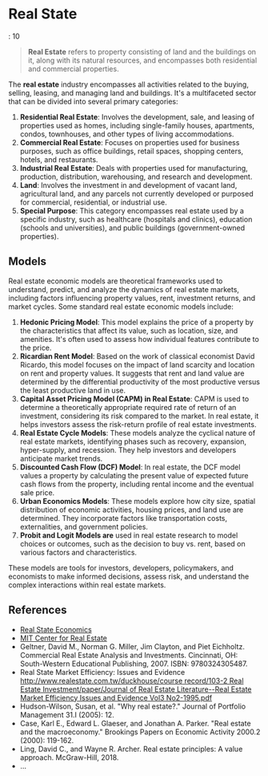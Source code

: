 # Real State

: 10

> **Real Estate** refers to property consisting of land and the buildings on it, along with its natural resources, and encompasses both residential and commercial properties.
> 

The **real estate** industry encompasses all activities related to the buying, selling, leasing, and managing land and buildings. It's a multifaceted sector that can be divided into several primary categories:

1. **Residential Real Estate**: Involves the development, sale, and leasing of properties used as homes, including single-family houses, apartments, condos, townhouses, and other types of living accommodations.
2. **Commercial Real Estate**: Focuses on properties used for business purposes, such as office buildings, retail spaces, shopping centers, hotels, and restaurants.
3. **Industrial Real Estate**: Deals with properties used for manufacturing, production, distribution, warehousing, and research and development.
4. **Land**: Involves the investment in and development of vacant land, agricultural land, and any parcels not currently developed or purposed for commercial, residential, or industrial use.
5. **Special Purpose**: This category encompasses real estate used by a specific industry, such as healthcare (hospitals and clinics), education (schools and universities), and public buildings (government-owned properties).

## Models

Real estate economic models are theoretical frameworks used to understand, predict, and analyze the dynamics of real estate markets, including factors influencing property values, rent, investment returns, and market cycles. Some standard real estate economic models include:

1. **Hedonic Pricing Model**: This model explains the price of a property by the characteristics that affect its value, such as location, size, and amenities. It's often used to assess how individual features contribute to the price.
2. **Ricardian Rent Model**: Based on the work of classical economist David Ricardo, this model focuses on the impact of land scarcity and location on rent and property values. It suggests that rent and land value are determined by the differential productivity of the most productive versus the least productive land in use.
3. **Capital Asset Pricing Model (CAPM) in Real Estate**: CAPM is used to determine a theoretically appropriate required rate of return of an investment, considering its risk compared to the market. In real estate, it helps investors assess the risk-return profile of real estate investments.
4. **Real Estate Cycle Models**: These models analyze the cyclical nature of real estate markets, identifying phases such as recovery, expansion, hyper-supply, and recession. They help investors and developers anticipate market trends.
5. **Discounted Cash Flow (DCF) Model**: In real estate, the DCF model values a property by calculating the present value of expected future cash flows from the property, including rental income and the eventual sale price.
6. **Urban Economics Models**: These models explore how city size, spatial distribution of economic activities, housing prices, and land use are determined. They incorporate factors like transportation costs, externalities, and government policies.
7. **Probit and Logit Models are** used in real estate research to model choices or outcomes, such as the decision to buy vs. rent, based on various factors and characteristics.

These models are tools for investors, developers, policymakers, and economists to make informed decisions, assess risk, and understand the complex interactions within real estate markets.

## References

- [Real State Economics](https://ocw.mit.edu/courses/11-433j-real-estate-economics-fall-2008/)
- [MIT Center for Real Estate](http://web.mit.edu/cre/)
- Geltner, David M., Norman G. Miller, Jim Clayton, and Piet Eichholtz. Commercial Real Estate Analysis and Investments. Cincinnati, OH: South-Western Educational Publishing, 2007. ISBN: 9780324305487.
- Real State Market Efficiency: Issues and Evidence
[http://www.realestate.com.tw/duckhouse/course record/103-2 Real Estate Investment/paper/Journal of Real Estate Literature--Real Estate Market Efficiency Issues and Evidence Vol3 No2-1995.pdf](http://www.realestate.com.tw/duckhouse/course%20record/103-2%20Real%20Estate%20Investment/paper/Journal%20of%20Real%20Estate%20Literature--Real%20Estate%20Market%20Efficiency%20Issues%20and%20Evidence%20Vol3%20No2-1995.pdf)
- Hudson-Wilson, Susan, et al. "Why real estate?." Journal of Portfolio Management 31.I (2005): 12.
- Case, Karl E., Edward L. Glaeser, and Jonathan A. Parker. "Real estate and the macroeconomy." Brookings Papers on Economic Activity 2000.2 (2000): 119-162.
- Ling, David C., and Wayne R. Archer. Real estate principles: A value approach. McGraw-Hill, 2018.
- …